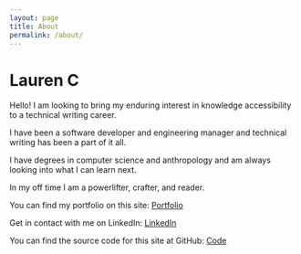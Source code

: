 ```yaml
---
layout: page
title: About
permalink: /about/
---
```


# Lauren C
Hello! I am looking to bring my enduring interest in knowledge accessibility to a technical writing career.

I have been a software developer and engineering manager and technical writing has been a part of it all.

I have degrees in computer science and anthropology and am always looking into what I can learn next.

In my off time I am a powerlifter, crafter, and reader.

You can find my portfolio on this site:
[Portfolio]()

Get in contact with me on LinkedIn:
[LinkedIn]({{site.linkedin_url}})

You can find the source code for this site at GitHub:
[Code](https://github.com/LCmry/techwritingportfolio.github.io)


